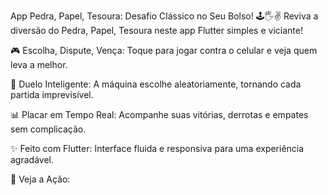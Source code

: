App Pedra, Papel, Tesoura: Desafio Clássico no Seu Bolso! 🕹️🖐️✌️
Reviva a diversão do Pedra, Papel, Tesoura neste app Flutter simples e viciante!

🎮 Escolha, Dispute, Vença: Toque para jogar contra o celular e veja quem leva a melhor.

🤖 Duelo Inteligente: A máquina escolhe aleatoriamente, tornando cada partida imprevisível.

📊 Placar em Tempo Real: Acompanhe suas vitórias, derrotas e empates sem complicação.

✨ Feito com Flutter: Interface fluida e responsiva para uma experiência agradável.

📸 Veja a Ação:

